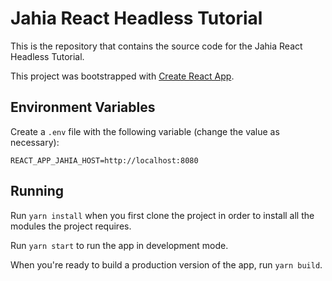 # Jahia React Headless Tutorial
This is the repository that contains the source code for the Jahia React Headless Tutorial.

This project was bootstrapped with [Create React App](https://github.com/facebook/create-react-app).

## Environment Variables

Create a `.env` file with the following variable (change the value as necessary):

```
REACT_APP_JAHIA_HOST=http://localhost:8080
```

## Running

Run `yarn install` when you first clone the project in order to install all the modules the project requires.

Run `yarn start` to run the app in development mode.

When you're ready to build a production version of the app, run `yarn build`.